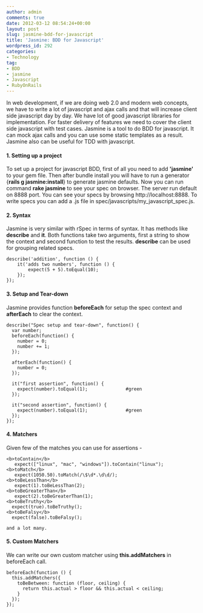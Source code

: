 ```yaml
---
author: admin
comments: true
date: 2012-03-12 08:54:24+00:00
layout: post
slug: jasmine-bdd-for-javascript
title: 'Jasmine: BDD for Javascript'
wordpress_id: 292
categories:
- Technology
tag:
- BDD
- jasmine
- Javascript
- RubyOnRails
---
```


In web development, if we are doing web 2.0 and modern web concepts, we have to write a lot of javascript and ajax calls and that will increase client side javascript day by day. <!--more--> We have lot of good javascript libraries for implementation. For faster delivery of features we need to cover the client side javascript with test cases. Jasmine is a tool to do BDD for javascript. It can mock ajax calls and you can use some static templates as a result. Jasmine also can be useful for TDD with javascript.



#### 1. Setting up a project


To set up a project for javascript BDD, first of all you need to add **'jasmine'** to your gem file. Then after bundle install you will have to run a generator {**rails g jasmine:install**} to generate jasmine defaults. Now you can run command **rake jasmine** to see your spec on browser. The server run default on 8888 port. You can see your specs by browsing http://localhost:8888. To write specs you can add a .js file in spec/javascripts/my_javascript_spec.js.



#### 2. Syntax 


Jasmine is very similar with rSpec in terms of syntax. It has methods like **describe** and **it**. Both functions take two arguments, first a string to show the context and second function to test the results. **describe** can be used for grouping related specs. 

    
    
    describe('addition', function () {  
        it('adds two numbers', function () {  
            expect(5 + 5).toEqual(10);  
        });  
    }); 
    





#### 3. Setup and Tear-down


Jasmine provides function **beforeEach** for setup the spec context and **afterEach** to clear the context. 

    
    
    describe("Spec setup and tear-down", function() {
      var number;
      beforeEach(function() {
        number = 0;
        number += 1;
      });
    
      afterEach(function() {
        number = 0;
      });
    
      it("first assertion", function() {
        expect(number).toEqual(1);              #green
      });
    
      it("second assertion", function() {
        expect(number).toEqual(1);              #green
      });
    });
    





#### 4. Matchers


Given few of the matches you can use for assertions - 

    
    
    <b>toContain</b>
       expect(["linux", "mac", "windows"]).toContain("linux");  
    <b>toMatch</b>
       expect(1050.50).toMatch(/\$\d*.\d\d/);
    <b>toBeLessThan</b>
       expect(1).toBeLessThan(2);  
    <b>toBeGreaterThan</b>
       expect(2).toBeGreaterThan(1);
    <b>toBeTruthy</b>
      expect(true).toBeTruthy(); 
    <b>toBeFalsy</b>
      expect(false).toBeFalsy();  
    
    and a lot many.
    


 


#### 5. Custom Matchers


We can write our own custom matcher using **this.addMatchers** in beforeEach call. 

    
    
    beforeEach(function () {  
      this.addMatchers({  
        toBeBetween: function (floor, ceiling) {  
          return this.actual > floor && this.actual < ceiling;  
        }  
      });  
    });  
    
